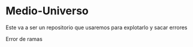 # Medio-Universo
Este va a ser un repositorio que usaremos para explotarlo y sacar errores

Error de ramas
